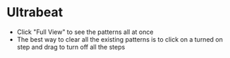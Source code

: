 # Ultrabeat

- Click "Full View" to see the patterns all at once
- The best way to clear all the existing patterns is to click on a turned on step and drag to turn off all the steps
